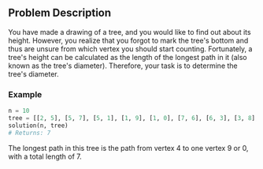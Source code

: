 ## Problem Description

You have made a drawing of a tree, and you would like to find out about its height. However, you realize that you forgot to mark the tree's bottom and thus are unsure from which vertex you should start counting. Fortunately, a tree's height can be calculated as the length of the longest path in it (also known as the tree's diameter). Therefore, your task is to determine the tree's diameter.

### Example

```python
n = 10 
tree = [[2, 5], [5, 7], [5, 1], [1, 9], [1, 0], [7, 6], [6, 3], [3, 8], [8, 4]]
solution(n, tree) 
# Returns: 7
```
The longest path in this tree is the path from vertex 4 to one vertex 9 or 0, with a total length of 7.